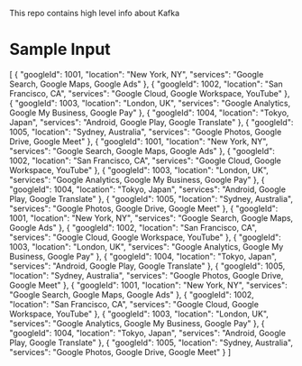 This repo contains high level info about Kafka


Sample Input
==================

[
  {
    "googleId": 1001,
    "location": "New York, NY",
    "services": "Google Search, Google Maps, Google Ads"
  },
  {
    "googleId": 1002,
    "location": "San Francisco, CA",
    "services": "Google Cloud, Google Workspace, YouTube"
  },
  {
    "googleId": 1003,
    "location": "London, UK",
    "services": "Google Analytics, Google My Business, Google Pay"
  },
  {
    "googleId": 1004,
    "location": "Tokyo, Japan",
    "services": "Android, Google Play, Google Translate"
  },
  {
    "googleId": 1005,
    "location": "Sydney, Australia",
    "services": "Google Photos, Google Drive, Google Meet"
  },
	{
    "googleId": 1001,
    "location": "New York, NY",
    "services": "Google Search, Google Maps, Google Ads"
  },
  {
    "googleId": 1002,
    "location": "San Francisco, CA",
    "services": "Google Cloud, Google Workspace, YouTube"
  },
  {
    "googleId": 1003,
    "location": "London, UK",
    "services": "Google Analytics, Google My Business, Google Pay"
  },
  {
    "googleId": 1004,
    "location": "Tokyo, Japan",
    "services": "Android, Google Play, Google Translate"
  },
  {
    "googleId": 1005,
    "location": "Sydney, Australia",
    "services": "Google Photos, Google Drive, Google Meet"
  },
	{
    "googleId": 1001,
    "location": "New York, NY",
    "services": "Google Search, Google Maps, Google Ads"
  },
  {
    "googleId": 1002,
    "location": "San Francisco, CA",
    "services": "Google Cloud, Google Workspace, YouTube"
  },
  {
    "googleId": 1003,
    "location": "London, UK",
    "services": "Google Analytics, Google My Business, Google Pay"
  },
  {
    "googleId": 1004,
    "location": "Tokyo, Japan",
    "services": "Android, Google Play, Google Translate"
  },
  {
    "googleId": 1005,
    "location": "Sydney, Australia",
    "services": "Google Photos, Google Drive, Google Meet"
  },
	{
    "googleId": 1001,
    "location": "New York, NY",
    "services": "Google Search, Google Maps, Google Ads"
  },
  {
    "googleId": 1002,
    "location": "San Francisco, CA",
    "services": "Google Cloud, Google Workspace, YouTube"
  },
  {
    "googleId": 1003,
    "location": "London, UK",
    "services": "Google Analytics, Google My Business, Google Pay"
  },
  {
    "googleId": 1004,
    "location": "Tokyo, Japan",
    "services": "Android, Google Play, Google Translate"
  },
  {
    "googleId": 1005,
    "location": "Sydney, Australia",
    "services": "Google Photos, Google Drive, Google Meet"
  }
]
